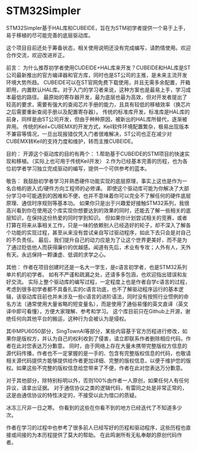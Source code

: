 # STM32Simpler
  STM32Simpler基于HAL库和CUBEIDE，旨在为STM初学者提供一个易于上手，易于移植的尽可能完善的底层驱动库。

  这个项目目前还处于筹备状态，相关使用说明还没有完成编写，请酌情使用。欢迎合作交流，欢迎改进斧正。

前言：
  为什么推荐初学者使用CUDEIDE+HAL库来开发？CUBEIDE和HAL库是ST公司最新推出的官方编译器和官方库，同时也是ST公司的主推，是未来主流开发环境大势所趋。
  CUBEIDE可以在ST官网免费下载使用，并且无需多余配置，开箱即用，内置默认HAL库。对于入门的学习者来说，这种方案也是最易上手，学习成本最低的路径。
  最原始的寄存器开发，最为底层也最为高效，但对开发者提出了较高的要求，需要有强大的查阅芯片手册的能力，且具有较低的移植效率（换芯片之后需要重新查阅手册以及配置寄存器）。
  传统的标准库开发，标准库是HAL库的前身，同样是由ST公司开发，但由于种种原因，被新出的HAL库所替代，逐渐被弃用。
  传统的Keil+CUBEMX的开发方式，Keil软件环境配置繁杂，极易出现版本不兼容等情况，一旦出现报错仅凭入门者很难解决，ST公司也正在减少对CUBEMX转Keil的支持力度和维护，转而主推CUBEIDE。
  
目的：
  开源这个驱动库的目的有两个：
  1.帮助基于CUBEIDE的STM项目的快速实现和移植。（实际上也可用于传统Keil开发）
  2.作为已经基本完善的历程，也为各位初学者学习独立完成驱动的编写，提供一个可供参考的蓝本。

敬告：
  我鼓励初学者学习并熟悉硬件功能实现的底层原理，事实上这也是作为一名合格的嵌入式/硬件方向工程师的必修课。
  即使这个驱动库可能为你解决了大部分学习中可能遇到的困难和不便，也并不意味着你可以完全不了解任何的硬件底层原理、通信时序规则等基本功。
  如果你只是出于兴趣爱好接触STM32系列，我很高兴看到你在使用这个库实现你想要达到的效果的同时，还能去了解一些相关的底层知识，在保持这份热爱的同时学到知识。
  但如果你计划尝试相关的竞赛，或者打算在将来从事相关工作，只是一味的依赖别人已经造好的轮子，却不深入了解各个功能的实现过程，甚至从来没有尝试亲自写过驱动程序，如此下去只会是对自己的不负责任。
  最后，我们提升自己的动力应是为了让这个世界更美好，而不是为了通过贬低他人而获得廉价的优越感。闻道有先后，术业有专攻；人外有人，天外有天。永远保持一颗谦虚、低调的求学之心。

其他：
  作者在项目创建时还是一名大一学生，是c语言初学者，也是STM32系列单片机的初学者。
  如有不严谨和疏漏之处，还请多多包涵，也欢迎指出错误和友好交流。
  实际上整个驱动库的编写过程，一定程度上也是作者自学c语言的过程，
  考虑到很多初学者都不具备扎实的c语言功底，也不了解驱动程序运行的基本逻辑，该驱动库目前也并未涉及一些c语言的进阶语法，同时没有按照行业惯例的命名方法（通常使用大量省略的短变量名），而是使用了通俗易懂的英文直译（英文译中即可看懂），方便大家理解、参考和学习。
  这个库目前只在Github上开源，谢绝任何向其他平台的搬运，这种行为会被认为是侵权。
  
  其中MPU6050部分，SingTownAI等部分，某些内容基于官方历程进行修改，如果你是版权方，并认为自己的权利收到了侵害，请立即联系作者删除相应代码，作者在此对您表达万分歉意。
  同时，由于网络上存在大量未携带完整版权方信息的源代码传播，作者也不一定掌握的是一手的、包含有完整版权信息的代码，也敬请相关源代码提供方能够提供给作者更加详细、完整的版权信息，以便于维护您的版权。如果这些不完整的版权信息给您带来了不便，作者在此对您表达万分歉意。
  
  对于其他部分，除特别标明以外，否则100%由作者一人原创，如果任何人有任何异议，请拿出证据。
  对于通信协议之类的逻辑代码，有雷同之处是非常正常的，这是由通信协议的特性决定的，不接受以此为借口的质疑。


冰冻三尺非一日之寒。
你看到的这些在你看不到的地方已经迭代了不知道多少次。

作者在学习的过程中也参考了很多前人已经写好的历程和驱动程序，这些历程也直接或间接的为本历程提供了莫大的帮助。
在此鸣谢所有无私奉献的原创代码作者。
